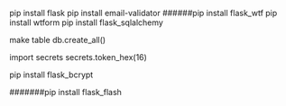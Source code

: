 pip install flask
pip install email-validator
######pip install flask_wtf
pip install wtform
pip install flask_sqlalchemy

make table
db.create_all()

import secrets
secrets.token_hex(16)

pip install flask_bcrypt

#######pip install flask_flash

